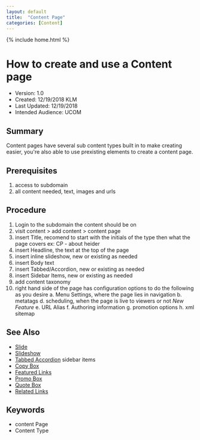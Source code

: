 ```yaml
---
layout: default
title:  "Content Page"
categories: [Content]
---
```

{% include home.html %}
# How to create and use a Content page
* Version: 1.0
* Created: 12/19/2018 KLM
* Last Updated: 12/19/2018
* Intended Audience: UCOM

## Summary

Content pages have several sub content types built in to make creating easier, you're also able to use prexisting elements to create a content page.

## Prerequisites

 1. access to subdomain
 2. all content needed, text, images and urls

## Procedure

1. Login to the subdomain the content should be on
2. visit content > add content > content page
3. insert Title, recomend to start with the initials of the type then what the page covers ex: CP - about heider
4. insert Headline, the text at the top of the page
5. insert inline slideshow, new or existing as needed
6. insert Body text
7. insert Tabbed/Accordion, new or existing as needed
8. insert Sidebar Items, new or existing as needed
9. add content taxonomy
10. right hand side of the page has configuration options to do the following as you desire
    a. Menu Settings, where the page lies in navigation
    b. metatags
    d. scheduling, when the page is live to viewers or not *New Feature*
    e. URL Alias
    f. Authoring information
    g. promotion options
    h. xml sitemap
## See Also

* [Slide](/SLIDE)
* [Slideshow](/SLIDESHOW)
* [Tabbed Accordion](/TABBED_ACCORDION)
sidebar items
* [Copy Box](/d8-platform/copy-box)
* [Featured Links](/Featured_LINKS)
* [Promo Box](/PROMO_BOX)
* [Quote Box](/QUOTE_BOX)
* [Related Links](/RELATED_LINKS)


## Keywords

* content Page
* Content Type


